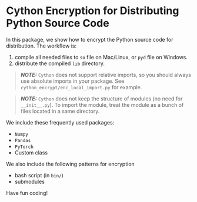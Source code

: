 # Cython Encryption for Distributing Python Source Code

In this package, we show how to encrypt the Python source code for distribution. The workflow is:

1. compile all needed files to `so` file on Mac/Linux, or `pyd` file on Windows.
2. distribute the compiled `lib` directory.

> **_NOTE:_** `Cython` does not support relative imports, so you should always use absolute imports in your package. See `cython_encrypt/enc_local_import.py` for example.

> **_NOTE:_** `Cython` does not keep the structure of modules (no need for `__init__.py`). To import the module, treat the module as a bunch of files located in a same directory.

We include these frequently used packages:

- `Numpy`
- `Pandas`
- `PyTorch`
- Custom class

We also include the following patterns for encryption

- bash script (in `bin/`)
- submodules


Have fun coding!
